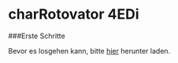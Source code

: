 # charRotovator 4EDi

###Erste Schritte

Bevor es losgehen kann, bitte [hier](https://processing.org/download) herunter laden.
